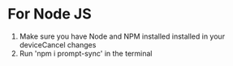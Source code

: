 # For Node JS

1. Make sure you have Node and NPM installed installed in your deviceCancel changes
2. Run 'npm i prompt-sync' in the terminal
